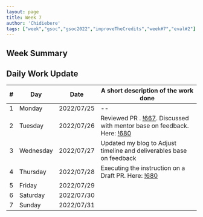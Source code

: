 ```yaml
---
layout: page
title: Week 7
author: 'Chidiebere'
tags: ["week","gsoc","gsoc2022","improveTheCredits","week#7","eval#2"]
---
```


## Week Summary

## Daily Work Update

|\#|Day|Date|A short description of the work done|  
|---	|---	|---	|---	|  
|1   	| Monday 	|   2022/07/25	|  --|  
|2   	| Tuesday  	|   2022/07/26	|Reviewed PR . [!667](https://gitlab.com/cdli/framework/-/merge_requests/667). Discussed with mentor base on feedback.  	Here: [!680](https://gitlab.com/cdli/framework/-/merge_requests/680)  |  
|3   	| Wednesday |  2022/07/27 	| Updated my blog to Adjust timeline and deliverables base on feedback |  
|4   	| Thursday  |   2022/07/28	| Executing the instruction on a Draft PR. Here:   [!680](https://gitlab.com/cdli/framework/-/merge_requests/680#note_1041769780) |  
|5   	| Friday  	|   2022/07/29	|  |  
|6   	| Saturday  |  2022/07/30	|  |  
|7   	| Sunday  	|   2022/07/31	|  |  

